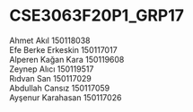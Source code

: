 # CSE3063F20P1_GRP17

Ahmet Akıl 150118038 \
Efe Berke Erkeskin 150117017 \
Alperen Kağan Kara 150119608 \
Zeynep Alıcı 150119517 \
Rıdvan San 150117029 \
Abdullah Cansız 150117059 \
Ayşenur Karahasan 150117026



